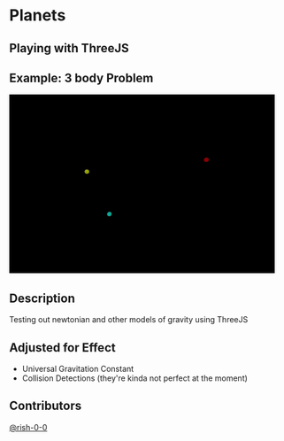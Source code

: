 # Planets

## Playing with ThreeJS

## Example: 3 body Problem

![3 Body Highlight](./src/assets/3-body_clip_short.gif)

## Description

Testing out newtonian and other models of gravity using ThreeJS

## Adjusted for Effect

- Universal Gravitation Constant
- Collision Detections (they're kinda not perfect at the moment)

## Contributors

[@rish-0-0](https://github.com/rish-0-0)
